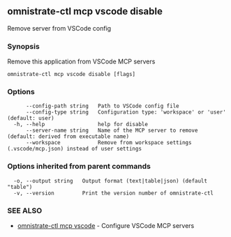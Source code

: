 ## omnistrate-ctl mcp vscode disable

Remove server from VSCode config

### Synopsis

Remove this application from VSCode MCP servers

```
omnistrate-ctl mcp vscode disable [flags]
```

### Options

```
      --config-path string   Path to VSCode config file
      --config-type string   Configuration type: 'workspace' or 'user' (default: user)
  -h, --help                 help for disable
      --server-name string   Name of the MCP server to remove (default: derived from executable name)
      --workspace            Remove from workspace settings (.vscode/mcp.json) instead of user settings
```

### Options inherited from parent commands

```
  -o, --output string   Output format (text|table|json) (default "table")
  -v, --version         Print the version number of omnistrate-ctl
```

### SEE ALSO

- [omnistrate-ctl mcp vscode](omnistrate-ctl_mcp_vscode.md) - Configure VSCode MCP servers
